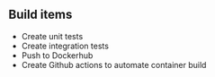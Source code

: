 ## Build items
- Create unit tests
- Create integration tests
- Push to Dockerhub
- Create Github actions to automate container build
